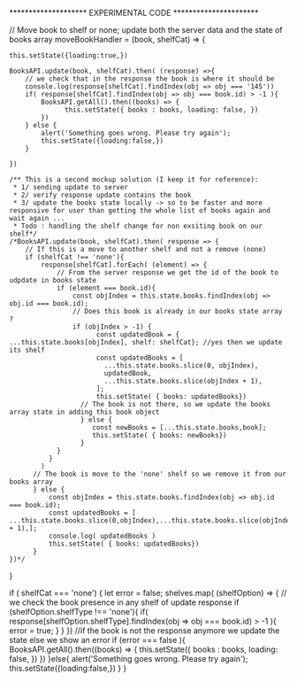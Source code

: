   
******************** EXPERIMENTAL CODE **********************
  
  // Move book to shelf or none; update both the server data and the state of books array
  moveBookHandler = (book, shelfCat) => {
          
    this.setState({loading:true,})

    BooksAPI.update(book, shelfCat).then( (response) =>{
        // we check that in the response the book is where it should be
        console.log(response[shelfCat].findIndex(obj => obj === '145'))
        if( response[shelfCat].findIndex(obj => obj === book.id) > -1 ){
            BooksAPI.getAll().then((books) => {
                  this.setState({ books : books, loading: false, })
            })
        } else {
            alert('Something goes wrong. Please try again');
            this.setState({loading:false,})
        }

    })

    /** This is a second mockup solution (I keep it for reference):
     * 1/ sending update to server 
     * 2/ verify response update contains the book
     * 3/ update the books state locally -> so to be faster and more responsive for user than getting the whole list of books again and wait again ...
     * Todo : handling the shelf change for non exsiting book on our shelf*/  
    /*BooksAPI.update(book, shelfCat).then( response => {
        // If this is a move to another shelf and not a remove (none)
        if (shelfCat !== 'none'){
            response[shelfCat].forEach( (element) => {
                // From the server response we get the id of the book to udpdate in books state
                if (element === book.id){
                    const objIndex = this.state.books.findIndex(obj => obj.id === book.id);
                    // Does this book is already in our books state array ?
                    if (objIndex > -1) {
                          const updatedBook = { ...this.state.books[objIndex], shelf: shelfCat}; //yes then we update its shelf
                          const updatedBooks = [
                            ...this.state.books.slice(0, objIndex),
                            updatedBook,
                            ...this.state.books.slice(objIndex + 1),
                          ];
                          this.setState( { books: updatedBooks})
                      // The book is not there, so we update the books array state in adding this book object
                      } else {
                         const newBooks = [...this.state.books,book];
                         this.setState( { books: newBooks})
                      }     
                }
              }
            )
          // The book is move to the 'none' shelf so we remove it from our books array
          } else {
              const objIndex = this.state.books.findIndex(obj => obj.id === book.id);
              const updatedBooks = [ ...this.state.books.slice(0,objIndex),...this.state.books.slice(objIndex + 1),];
              console.log( updatedBooks )
              this.setState( { books: updatedBooks})
          }
    })*/
}




if ( shelfCat === 'none') {
    let error = false;
    shelves.map( (shelfOption) => {   // we check the book presence in any shelf of update response
        if (shelfOption.shelfType !== 'none'){
            if( response[shelfOption.shelfType].findIndex(obj => obj === book.id) > -1 ){  error = true; }
        }
    })
    //if the book is not the response anymore we update the state else we show an error
    if (error === false ){
        BooksAPI.getAll().then((books) => {
            this.setState({ books : books, loading: false, })
        })
    }else{
        alert('Something goes wrong. Please try again');
        this.setState({loading:false,})
    }
  }